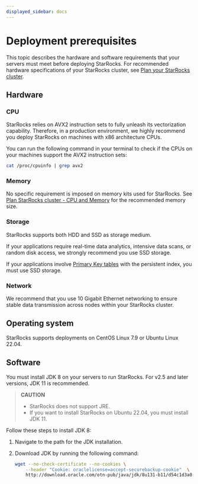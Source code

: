 ```yaml
---
displayed_sidebar: docs
---
```


# Deployment prerequisites

This topic describes the hardware and software requirements that your servers must meet before deploying StarRocks. For recommended hardware specifications of your StarRocks cluster, see [Plan your StarRocks cluster](../deployment/plan_cluster.md).

## Hardware

### CPU

StarRocks relies on AVX2 instruction sets to fully unleash its vectorization capability. Therefore, in a production environment, we highly recommend you deploy StarRocks on machines with x86 architecture CPUs.

You can run the following command in your terminal to check if the CPUs on your machines support the AVX2 instruction sets:

```Bash
cat /proc/cpuinfo | grep avx2
```

### Memory

No specific requirement is imposed on memory kits used for StarRocks. See [Plan StarRocks cluster - CPU and Memory](../deployment/plan_cluster.md#cpu-and-memory) for the recommended memory size.

### Storage

StarRocks supports both HDD and SSD as storage medium.

If your applications require real-time data analytics, intensive data scans, or random disk access, we strongly recommend you use SSD storage.

If your applications involve [Primary Key tables](../table_design/table_types/primary_key_table.md) with the persistent index, you must use SSD storage.

### Network

We recommend that you use 10 Gigabit Ethernet networking to ensure stable data transmission across nodes within your StarRocks cluster.

## Operating system

StarRocks supports deployments on CentOS Linux 7.9 or Ubuntu Linux 22.04.

## Software

You must install JDK 8 on your servers to run StarRocks. For v2.5 and later versions, JDK 11 is recommended.

> **CAUTION**
>
> - StarRocks does not support JRE.
> - If you want to install StarRocks on Ubuntu 22.04, you must install JDK 11.

Follow these steps to install JDK 8:

1. Navigate to the path for the JDK installation.
2. Download JDK by running the following command:

   ```Bash
   wget --no-check-certificate --no-cookies \
       --header "Cookie: oraclelicense=accept-securebackup-cookie"  \
       http://download.oracle.com/otn-pub/java/jdk/8u131-b11/d54c1d3a095b4ff2b6607d096fa80163/jdk-8u131-linux-x64.tar.gz
   ```
